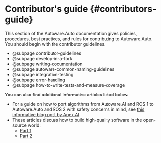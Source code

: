 Contributor's guide {#contributors-guide}
======

This section of the Autoware.Auto documentation gives policies, procedures, best practices, and rules for contributing to Autoware.Auto.
You should begin with the contributor guidelines.

- @subpage contributor-guidelines
- @subpage develop-in-a-fork
- @subpage writing-documentation
- @subpage autoware-common-naming-guidelines
- @subpage integration-testing
- @subpage error-handling
- @subpage how-to-write-tests-and-measure-coverage

You can also find additional informative articles listed below.

- For a guide on how to port algorithms from Autoware.AI and ROS 1 to Autoware.Auto and ROS 2 with safety concerns in mind, see [this informative blog post by Apex.AI](https://www.apex.ai/post/porting-algorithms-from-ros-1-to-ros-2).
- These articles discuss how to build high-quality software in the open-source world:
  - [Part 1](https://www.apex.ai/post/building-safe-algorithms-in-the-open-part-1-design)
  - [Part 2](https://www.apex.ai/post/building-safe-algorithms-in-the-open-part-2-implementation)
